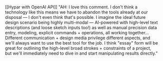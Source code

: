 
[[Hypar with OpenAI API]]
"AH: I love this comment. I don't think a technology like this means we have to abandon the tools already at our disposal — I don't even think that's possible. I imagine the ideal future design scenario being highly multi-modal — AI-powered with high-level text descriptions (and loose sketch inputs too!) as well as manual precision data entry, modeling, explicit commands + operations, all working together...
Different communication + design media privilege different aspects, and we'll always want to use the best tool for the job. I think "essay" form will be great for outlining the high-level broad strokes + constraints of a project, but we'll immediately need to dive in and start manipulating results directly."